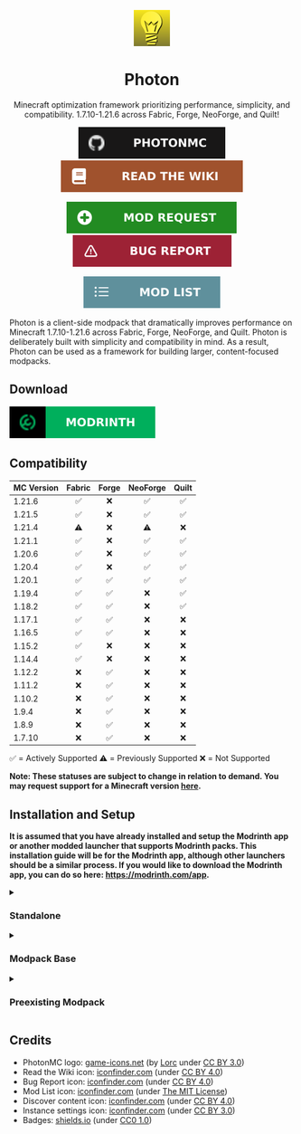 <!--Head-->
<div align=center>

<img src="photon-logo.png"></img>

# Photon

Minecraft optimization framework prioritizing performance, simplicity, and compatibility. 1.7.10-1.21.6 across Fabric, Forge, NeoForge, and Quilt!

[![PhotonMC](github-link.svg)](https://github.com/RealWTBking/photon)
[![Read the Wiki](wiki-link.svg)](https://github.com/RealWTBking/photon/wiki)

[![Mod Request](modrequest-link.svg)](https://github.com/RealWTBking/photon/issues/new?template=mod-request.yml)
[![Bug Report](bugreport-link.svg)](https://github.com/RealWTBking/photon/issues/new?template=bug-report.yml)

[![Modlist](modlist-link.svg)](https://github.com/RealWTBking/photon/blob/main/MODLIST.md)

</div>

Photon is a client-side modpack that dramatically improves performance on Minecraft 1.7.10-1.21.6 across Fabric, Forge, NeoForge, and Quilt. Photon is deliberately built with simplicity and compatibility in mind. As a result, Photon can be used as a framework for building larger, content-focused modpacks.

<!--Download-->
## Download

[![Modrinth](modrinth-link.svg)](https://modrinth.com/modpack/phtn)

<!--Compatibility-->
## Compatibility

| MC Version | Fabric | Forge | NeoForge | Quilt |
|------------|:------:|:-----:|:--------:|:-----:|
| 1.21.6     |   ✅  |   ❌  |    ✅   |   ✅  |
| 1.21.5     |   ✅  |   ❌  |    ✅   |   ✅  |
| 1.21.4     |   ⚠️  |   ❌  |    ⚠️   |   ❌  |
| 1.21.1     |   ✅  |   ❌  |    ✅   |   ✅  |
| 1.20.6     |   ✅  |   ❌  |    ✅   |   ✅  |
| 1.20.4     |   ✅  |   ❌  |    ✅   |   ✅  |
| 1.20.1     |   ✅  |   ✅  |    ✅   |   ✅  |
| 1.19.4     |   ✅  |   ✅  |    ❌   |   ✅  |
| 1.18.2     |   ✅  |   ✅  |    ❌   |   ✅  |
| 1.17.1     |   ✅  |   ✅  |    ❌   |   ❌  |
| 1.16.5     |   ✅  |   ✅  |    ❌   |   ❌  |
| 1.15.2     |   ✅  |   ❌  |    ❌   |   ❌  |
| 1.14.4     |   ✅  |   ❌  |    ❌   |   ❌  |
| 1.12.2     |   ❌  |   ✅  |    ❌   |   ❌  |
| 1.11.2     |   ❌  |   ✅  |    ❌   |   ❌  |
| 1.10.2     |   ❌  |   ✅  |    ❌   |   ❌  |
| 1.9.4      |   ❌  |   ✅  |    ❌   |   ❌  |
| 1.8.9      |   ❌  |   ✅  |    ❌   |   ❌  |
| 1.7.10     |   ❌  |   ✅  |    ❌   |   ❌  |

✅ = Actively Supported
⚠️ = Previously Supported
❌ = Not Supported

**Note: These statuses are subject to change in relation to demand. You may request support for a Minecraft version [here](https://github.com/RealWTBking/photon/issues/new?template=version-request.yml).**

<!--Installation-->
## Installation and Setup

**It is assumed that you have already installed and setup the Modrinth app or another modded launcher that supports Modrinth packs. This installation guide will be for the Modrinth app, although other launchers should be a similar process. If you would like to download the Modrinth app, you can do so here: https://modrinth.com/app.**

<details>
    <summary><h3>Standalone</h3></summary>
    Installation guide for using Photon standalone without any additional mods or configuration.
    <h4>Downloading</h4>
    <ol>
        <li>Launch the Modrinth app</li>
        <li>Click the <code><img src="discover-content.png" style="vertical-align:middle; display:inline"> Discover content</code> icon on the left sidebar</li>
        <li>Search for <code>Photon</code> under <code>Modpacks</code></li>
        <li>Click on the <code><img src="photon-icon.png" style="vertical-align:middle; display:inline"> Photon Icon</code></li>
        <li>Navigate to <code>Versions</code></li>
        <li>Filter to your desired Modloader and Minecraft Version by using the <code>Platform</code> and <code>Game versions</code> dropdown menus</li>
        <li>Select the newest Photon release (First option)</li>
        <li>Click <code>Install</code></li>
    </ol>
    <h4>Updating</h4>
    <ol>
        <li>Select your Photon instance (<b>Don't click <code>Play</code></b>)</li>
        <li>Click the green <code>Update pack</code> option next to <code>Refresh</code></li>
        <li>Scroll until you find the newest release of Photon for <b>your desired modloader and Minecraft version</b> (If the newest choice for your modloader and MC version has a gray check next to it, you are up to date)</li>
        <li>Click the green, antiparallel <code>arrows icon</code> next to your chosen Photon release</li>
    </ol>
</details>

<details>
    <summary><h3>Modpack Base</h3></summary>
    Installation guide for using Photon as a base for your modpack (<b>not a guide on how to properly create a modpack</b>).
    <h4>Downloading</h4>
    <ol>
        <li>Launch the Modrinth app</li>
        <li>Click the <code><img src="discover-content.png" style="vertical-align:middle; display:inline"> Discover content</code> icon on the left sidebar</li>
        <li>Search for <code>Photon</code> under <code>Modpacks</code></li>
        <li>Click on the <code><img src="photon-icon.png" style="vertical-align:middle; display:inline"> Photon Icon</code></li>
        <li>Navigate to <code>Versions</code></li>
        <li>Filter to your desired Modloader and Minecraft Version by using the <code>Platform</code> and <code>Game versions</code> dropdown menus</li>
        <li>Select the newest Photon release (First option)</li>
        <li>Click <code>Install</code></li>
    </ol>
    <h4>Setup</h4>
    <ol>
        <li>Select your Photon instance (<b>Don't click <code>Play</code></b>)</li>
        <li>Click the <code><img src="instance-settings.png" style="vertical-align:middle; display:inline"> Instance settings</code> icon</li>
        <li>Select <code>Installation</code></li>
        <li>Click <code>Unlink instance</code></li>
        <li>Confirm to <code>Unlink instance</code></li>
        <li>You may use this instance as your own custom modpack</li>
    </ol>
    <h4>Updating</h4>
    <b>*Backup your modpack before updating Photon!*</b>
    <ol>
        <li>Perform the <code><b>Downloading</b></code> steps listed above for a new, temporary Photon instance</li>
        <li>Select the temporary Photon instance (<b>Don't click <code>Play</code></b>)</li>
        <li>Click the <code>ellipsis (three dots) menu</code> located next to the green <code>Play button</code></li>
        <li>Select <code>Open folder</code> and navigate to the new File Explorer window</li>
        <li>Copy the <code>config</code> and <code>mods</code> folders (highlight both by holding <code>Ctrl</code> and selecting each, and copy to clipboard by pressing <code>Ctrl + C</code>)</li>
        <li>Close the File Explorer window and navigate back to the Modrinth app</li>
        <li>Navigate to the modpack you are updating</li>
        <li>Click the <code>ellipsis (three dots) menu</code> located next to the green <code>Play button</code></li>
        <li>Select <code>Open folder</code> and navigate to the new File Explorer window</li>
        <li>Without selecting any of the subfolders/files, press <code>Ctrl + V</code> to merge to the <code>mods</code> and <code>config</code> folders (Select <code>Replace the files in the destination</code> to confirm the merging)</li>
        <li>You may delete the temporary Photon instance (located in <code><img src="instance-settings.png" style="vertical-align:middle; display:inline"> Instance settings</code>)</li>
    </ol>
</details>

<details>
    <summary><h3>Preexisting Modpack</h3></summary>
    Installation guide for using Photon in a preexisting modpack. <b>*Backup your modpack before incorporating Photon into it!*</b>
    <h4>Downloading</h4>
    <ol>
        <li>Launch the Modrinth app</li>
        <li>Click the <code><img src="discover-content.png" style="vertical-align:middle; display:inline"> Discover content</code> icon on the left sidebar</li>
        <li>Search for <code>Photon</code> under <code>Modpacks</code></li>
        <li>Click on the <code><img src="photon-icon.png" style="vertical-align:middle; display:inline"> Photon Icon</code></li>
        <li>Navigate to <code>Versions</code></li>
        <li>Filter to your desired Modloader and Minecraft Version by using the <code>Platform</code> and <code>Game versions</code> dropdown menus</li>
        <li>Select the newest Photon release (First option)</li>
        <li>Click <code>Install</code></li>
    </ol>
    <h4>Setup</h4>
    <ol>
        <li>Select the Photon instance (<b>Don't click <code>Play</code></b>)</li>
        <li>Click the <code>ellipsis (three dots) menu</code> located next to the green <code>Play button</code></li>
        <li>Select <code>Open folder</code> and navigate to the new File Explorer window</li>
        <li>Copy the <code>config</code> and <code>mods</code> folders (highlight both by holding <code>Ctrl</code> and selecting each, and copy to clipboard by pressing <code>Ctrl + C</code>)</li>
        <li>Close the File Explorer window and navigate back to the Modrinth app</li>
        <li>Navigate to the modpack you are incorporating Photon into</li>
        <li>Click the <code>ellipsis (three dots) menu</code> located next to the green <code>Play button</code></li>
        <li>Select <code>Open folder</code> and navigate to the new File Explorer window</li>
        <li>Without selecting any of the subfolders/files, press <code>Ctrl + V</code> to merge to the <code>mods</code> and <code>config</code> folders (Select <code>Replace the files in the destination</code> to confirm the merging)</li>
        <li>You may delete the Photon instance (located in <code><img src="instance-settings.png" style="vertical-align:middle; display:inline"> Instance settings</code>)</li>
    </ol>
    <h4>Updating</h4>
    <ol>
        <li>Perform the <code><b>Downloading</b></code> steps listed above for a new, temporary Photon instance</li>
        <li>Select the temporary Photon instance (<b>Don't click <code>Play</code></b>)</li>
        <li>Click the <code>ellipsis (three dots) menu</code> located next to the green <code>Play button</code></li>
        <li>Select <code>Open folder</code> and navigate to the new File Explorer window</li>
        <li>Copy the <code>config</code> and <code>mods</code> folders (highlight both by holding <code>Ctrl</code> and selecting each, and copy to clipboard by pressing <code>Ctrl + C</code>)</li>
        <li>Close the File Explorer window and navigate back to the Modrinth app</li>
        <li>Navigate to the modpack you are updating</li>
        <li>Click the <code>ellipsis (three dots) menu</code> located next to the green <code>Play button</code></li>
        <li>Select <code>Open folder</code> and navigate to the new File Explorer window</li>
        <li>Without selecting any of the subfolders/files, press <code>Ctrl + V</code> to merge to the <code>mods</code> and <code>config</code> folders (Select <code>Replace the files in the destination</code> to confirm the merging)</li>
        <li>You may delete the temporary Photon instance (located in <code><img src="instance-settings.png" style="vertical-align:middle; display:inline"> Instance settings</code>)</li>
    </ol>
</details>

<!--Credits -->
## Credits

<ul>
    <li>PhotonMC logo: <a href="https://game-icons.net">game-icons.net</a> (by <a href="https://lorcblog.blogspot.com/">Lorc</a> under <a href="https://creativecommons.org/licenses/by/3.0/">CC BY 3.0</a>)</li>
    <li>Read the Wiki icon: <a href="https://www.iconfinder.com/icons/8664950/book_education_icon">iconfinder.com</a> (under <a href="https://creativecommons.org/licenses/by/4.0/">CC BY 4.0</a>)</li>
    <li>Bug Report icon: <a href="https://www.iconfinder.com/icons/9104219/warning_danger_attention_caution_alert_icon">iconfinder.com</a> (under <a href="https://creativecommons.org/licenses/by/4.0/">CC BY 4.0</a>)</li>
    <li>Mod List icon: <a href="https://www.iconfinder.com/icons/9040475/list_ul_icon">iconfinder.com</a> (under <a href="https://opensource.org/license/MIT">The MIT License</a>)</li>
    <li>Discover content icon: <a href="https://www.iconfinder.com/icons/8666705/compass_icon">iconfinder.com</a> (under <a href="https://creativecommons.org/licenses/by/4.0/">CC BY 4.0</a>)</li>
    <li>Instance settings icon: <a href="https://www.iconfinder.com/icons/2849830/multimedia_options_setting_settings_gear_icon">iconfinder.com</a> (under <a href="https://creativecommons.org/licenses/by/3.0/">CC BY 3.0</a>)</li>
    <li>Badges: <a href="https://shields.io/">shields.io</a> (under <a href="https://creativecommons.org/publicdomain/zero/1.0/deed">CC0 1.0</a>)</li>
</ul>